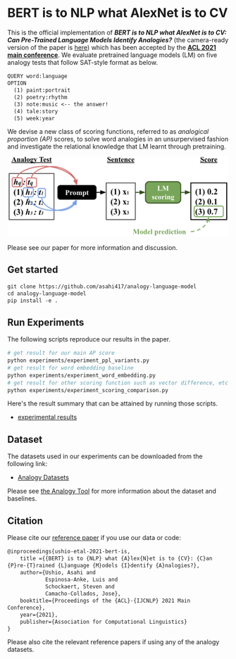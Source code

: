 # BERT is to NLP what AlexNet is to CV
This is the official implementation of ***BERT is to NLP what AlexNet is to CV: Can Pre-Trained Language Models Identify Analogies?*** (the camera-ready version of the paper is [here](https://arxiv.org/abs/2105.04949))
which has been accepted by the **[ACL 2021 main conference](https://2021.aclweb.org/)**. We evaluate pretrained language models (LM) on five analogy tests that follow SAT-style format as below.
```
QUERY word:language
OPTION
  (1) paint:portrait
  (2) poetry:rhythm 
  (3) note:music <-- the answer!
  (4) tale:story
  (5) week:year 
```
We devise a new class of scoring functions, referred to as *analogical proportion (AP)* scores, to solve word analogies in an unsurpervised fashion and investigate the relational knowledge that LM learnt through pretraining.
<p align="center">
  <img src="asset/overview.png" width="500">
</p>   

Please see our paper for more information and discussion.

## Get started
```
git clone https://github.com/asahi417/analogy-language-model
cd analogy-language-model
pip install -e .
```

## Run Experiments
The following scripts reproduce our results in the paper.
```bash
# get result for our main AP score
python experiments/experiment_ppl_variants.py 
# get result for word embedding baseline
python experiments/experiment_word_embedding.py 
# get result for other scoring function such as vector difference, etc
python experiments/experiment_scoring_comparison.py 
```
Here's the result summary that can be attained by running those scripts.
- [experimental results](https://github.com/asahi417/alm/releases/download/0.0.0/experiments_results.tar.gz)

## Dataset
The datasets used in our experiments can be downloaded from the following link:
- [Analogy Datasets](https://github.com/asahi417/AnalogyTools/releases/download/0.0.0/analogy_test_dataset.zip)

Please see [the Analogy Tool](https://github.com/asahi417/AnalogyTools) for more information about the dataset and baselines.

## Citation
Please cite our [reference paper](https://arxiv.org/abs/2105.04949) if you use our data or code:
```
@inproceedings{ushio-etal-2021-bert-is,
    title ={{BERT} is to {NLP} what {A}lex{N}et is to {CV}: {C}an {P}re-{T}rained {L}anguage {M}odels {I}dentify {A}nalogies?},
    author={Ushio, Asahi and
            Espinosa-Anke, Luis and 
            Schockaert, Steven and
            Camacho-Collados, Jose},
    booktitle={Proceedings of the {ACL}-{IJCNLP} 2021 Main Conference},
    year={2021},
    publisher={Association for Computational Linguistics}
}
```

Please also cite the relevant reference papers if using any of the analogy datasets.
